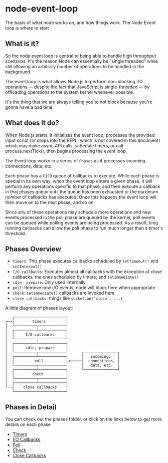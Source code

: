 # node-event-loop
The basis of what node works on, and how things work. The Node Event loop is where to start


## What is it?

So the node event loop is central to being able to handle high throughput scenarios. It's the reason Node can essentially be "single threaded" while still allowing an arbitrary number of operations to be handled in the background.

The event loop is what allows Node.js to perform non-blocking I/O operations — despite the fact that JavaScript is single-threaded — by offloading operations to the system kernel whenever possible.

It's the thing that we are always telling you to not block because you're gonna have a bad time.

## What does it do?

When Node.js starts, it initializes the event loop, processes the provided input script (or drops into the REPL, which is not covered in this document) which may make async API calls, schedule timers, or call process.nextTick(), then begins processing the event loop.

The Event loop works in a series of `Phases` as it processes incoming connections, data, etc.

Each phase has a `FIFO` queue of callbacks to execute. While each phase is special in its own way, when the event loop enters a given phase, it will perform any operations specific to that phase, and then execute a callback in that phases queue until the queue has been exhausted or the maximum number of callbacks has executed. Once this happens the event loop will then move on to the next phase, and so on.

Since any of these operations may schedule more operations and new events processed in the poll phase are queued by the kernel, poll events can be queued while polling events are being processed. As a result, long running callbacks can allow the poll phase to run much longer than a timer's threshold.

## Phases Overview

- `timers`: This phase executes callbacks scheduled by `setTimeout()` and `setInterval()`
- `I/O callbacks`: Executes almost all callbacks with the exception of close callbacks, the ones scheduled by timers, and `setImmediate()`
- `idle, prepare`: Only used internally
- `poll`: Retrieve new I/O events; node will block here when appropriate
- `check`: `setImmediate()` callbacks are invoked here
- `close callbacks`: things like `socket.on('close', ...)`

A little diagram of phases layout:

```
   ┌───────────────────────┐
┌─>│        timers         │
│  └──────────┬────────────┘
│  ┌──────────┴────────────┐
│  │     I/O callbacks     │
│  └──────────┬────────────┘
│  ┌──────────┴────────────┐
│  │     idle, prepare     │
│  └──────────┬────────────┘      ┌───────────────┐
│  ┌──────────┴────────────┐      │   incoming:   │
│  │         poll          │<─────┤  connections, │
│  └──────────┬────────────┘      │   data, etc.  │
│  ┌──────────┴────────────┐      └───────────────┘
│  │        check          │
│  └──────────┬────────────┘
│  ┌──────────┴────────────┐
└──┤    close callbacks    │
   └───────────────────────┘
```

## Phases in Detail

You can check out the phases folder, or click on the links below to get more details on each phase

- [Timers](https://github.com/dusty-learning/node-event-loop/blob/master/phases/timers.md)
- [I/O Callbacks](https://github.com/dusty-learning/node-event-loop/blob/master/phases/IO-callbacks.md)
- [Poll](https://github.com/dusty-learning/node-event-loop/blob/master/phases/poll.md)
- [Check](https://github.com/dusty-learning/node-event-loop/blob/master/phases/check.md)
- [Close Callbacks](https://github.com/dusty-learning/node-event-loop/blob/master/phases/close-callbacks.md)


